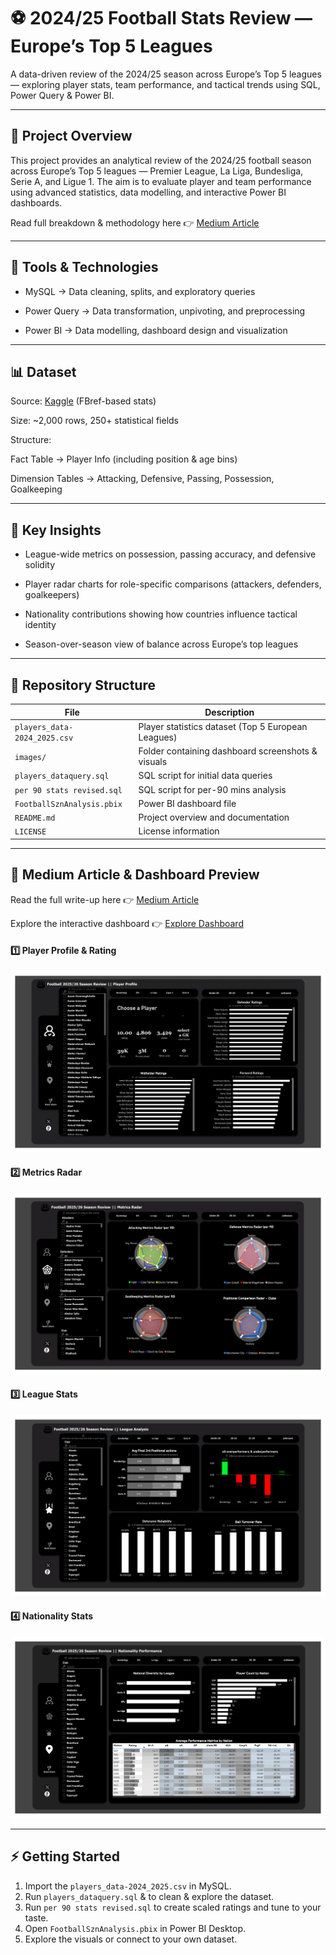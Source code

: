 # ⚽ 2024/25 Football Stats Review — Europe’s Top 5 Leagues

A data-driven review of the 2024/25 season across Europe’s Top 5 leagues — exploring player stats, team performance, and tactical trends using SQL, Power Query & Power BI.

---

## 📖 Project Overview

This project provides an analytical review of the 2024/25 football season across Europe’s Top 5 leagues — Premier League, La Liga, Bundesliga, Serie A, and Ligue 1.
The aim is to evaluate player and team performance using advanced statistics, data modelling, and interactive Power BI dashboards.

Read full breakdown & methodology here 👉  [Medium Article](https://obajimiaduraa.medium.com/summary-ab7e5dffdfb9)

---

## 🔧 Tools & Technologies

- MySQL → Data cleaning, splits, and exploratory queries

- Power Query → Data transformation, unpivoting, and preprocessing

- Power BI → Data modelling, dashboard design and visualization



---

## 📊 Dataset

Source: [Kaggle](https://www.kaggle.com/datasets/hubertsidorowicz/football-players-stats-2024-2025) (FBref-based stats)

Size: ~2,000 rows, 250+ statistical fields

Structure:

Fact Table → Player Info (including position & age bins)

Dimension Tables → Attacking, Defensive, Passing, Possession, Goalkeeping




---

## 📌 Key Insights

- League-wide metrics on possession, passing accuracy, and defensive solidity

- Player radar charts for role-specific comparisons (attackers, defenders, goalkeepers)

- Nationality contributions showing how countries influence tactical identity

- Season-over-season view of balance across Europe’s top leagues



---

## 📂 Repository Structure

| File | Description |
|------|-------------|
| `players_data-2024_2025.csv` | Player statistics dataset (Top 5 European Leagues) |
| `images/` | Folder containing dashboard screenshots & visuals |
| `players_dataquery.sql` | SQL script for initial data queries |
| `per 90 stats revised.sql` | SQL script for per-90 mins analysis |
| `FootballSznAnalysis.pbix` | Power BI dashboard file |
| `README.md` | Project overview and documentation |
| `LICENSE` | License information |

---

## 🔗 Medium Article & Dashboard Preview 

Read the full write-up here 👉 [Medium Article](https://obajimiaduraa.medium.com/summary-ab7e5dffdfb9)


Explore the interactive dashboard 👉 [Explore Dashboard](https://app.powerbi.com/view?r=eyJrIjoiMDZmNTVmY2EtZWUwMC00N2U4LWI1OTAtM2EzN2VjZjMyNDkxIiwidCI6ImE1ODNjYzNlLTRmNDgtNDM2Ni1hMTY1LWI5Mzk5YzM0ODY0MSJ9&pageName=6274d1e560532d8b5b02) 


#### 1️⃣ Player Profile & Rating  
![Player Profile](images/football_szn_review-1.png)

#### 2️⃣ Metrics Radar  
![Metrics Radar](images/football_szn_review-2.png)

#### 3️⃣ League Stats  
![League Stats](images/football_szn_review-3.png)

#### 4️⃣ Nationality Stats  
![Nationality Stats](images/football_szn_review-4.png)

---

## ⚡ Getting Started
1. Import the `players_data-2024_2025.csv` in MySQL.
2. Run `players_dataquery.sql` &  to clean & explore the dataset.
3. Run `per 90 stats revised.sql` to create scaled ratings and tune to your taste.  
4. Open `FootballSznAnalysis.pbix` in Power BI Desktop.  
5. Explore the visuals or connect to your own dataset.
